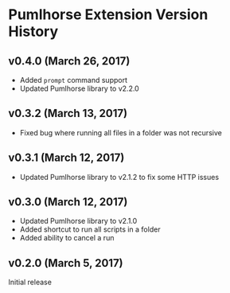 # Pumlhorse Extension Version History

## v0.4.0 (March 26, 2017)

* Added `prompt` command support
* Updated Pumlhorse library to v2.2.0

## v0.3.2 (March 13, 2017)

* Fixed bug where running all files in a folder was not recursive

## v0.3.1 (March 12, 2017)

* Updated Pumlhorse library to v2.1.2 to fix some HTTP issues

## v0.3.0 (March 12, 2017)

* Updated Pumlhorse library to v2.1.0
* Added shortcut to run all scripts in a folder
* Added ability to cancel a run

## v0.2.0 (March 5, 2017)

Initial release
